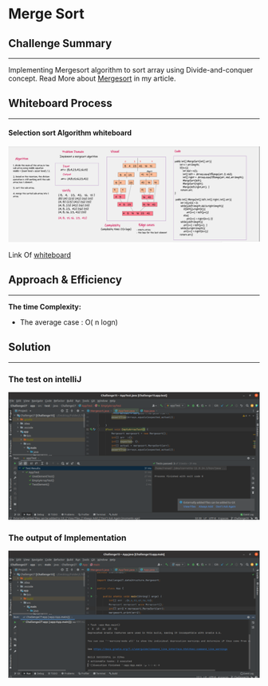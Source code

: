 # Merge Sort

## Challenge Summary
<!-- Description of the challenge -->
---

Implementing Mergesort algorithm to sort array using Divide-and-conquer concept.
Read More about [Mergesort](BLOG.md) in my article.

## Whiteboard Process
<!-- Embedded whiteboard image -->
---

#### Selection sort Algorithm whiteboard

![whiteboard](Challenge27/whiteboard.png)

Link Of [whiteboard](https://wbd.ms/share/v2/aHR0cHM6Ly93aGl0ZWJvYXJkLm1pY3Jvc29mdC5jb20vYXBpL3YxLjAvd2hpdGVib2FyZHMvcmVkZWVtLzU2YjBmYzc4ZTAzOTQxNjU5ZDBiN2RkODVhNjE1NmJmX2ExNjJjNTMyLTdhMGMtNDY0NS05NmZkLTIwZDAxOWNmNGU1YV9kMjdlNjYxNy1mZjljLTRhNjItOWY1Mi0wYzFmZjkwMzdkOTg=)

## Approach & Efficiency
<!-- What approach did you take? Why? What is the Big O space/time for this approach? -->
---

**The time Complexity:**

- The average case : O( n logn)

## Solution
<!-- Show how to run your code, and examples of it in action -->
---

### The test on intelliJ

![output](Challenge27/test.png)

### The output of Implementation

![test output](Challenge27/app.png)